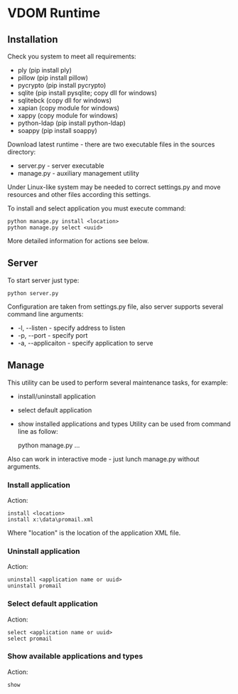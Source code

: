 # VDOM Runtime

## Installation

Check you system to meet all requirements:

* ply (pip install ply)
* pillow (pip install pillow)
* pycrypto (pip install pycrypto)
* sqlite (pip install pysqlite; copy dll for windows)
* sqlitebck (copy dll for windows)
* xapian (copy module for windows)
* xappy (copy module for windows)
* python-ldap (pip install python-ldap)
* soappy (pip install soappy)

Download latest runtime - there are two executable files in the sources directory:

* server.py - server executable
* manage.py - auxiliary management utility

Under Linux-like system may be needed to correct settings.py and move resources and other files according this settings.

To install and select application you must execute command:

    python manage.py install <location>
    python manage.py select <uuid>

More detailed information for actions see below.

## Server

To start server just type:

    python server.py

Configuration are taken from settings.py file, also server supports several command line arguments:
* -l, --listen - specify address to listen
* -p, --port - specify port
* -a, --applicaiton - specify application to serve

## Manage

This utility can be used to perform several maintenance tasks, for example:
* install/uninstall application
* select default application
* show installed applications and types
Utility can be used from command line as follow:

    python manage.py <action> <arguments>...

Also can work in interactive mode - just lunch manage.py without arguments.
    
### Install application

Action:

    install <location>
    install x:\data\promail.xml

Where "location" is the location of the application XML file.

### Uninstall application

Action:

    uninstall <application name or uuid>
    uninstall promail

### Select default application

Action:

    select <application name or uuid>
    select promail

### Show available applications and types

Action:

    show
